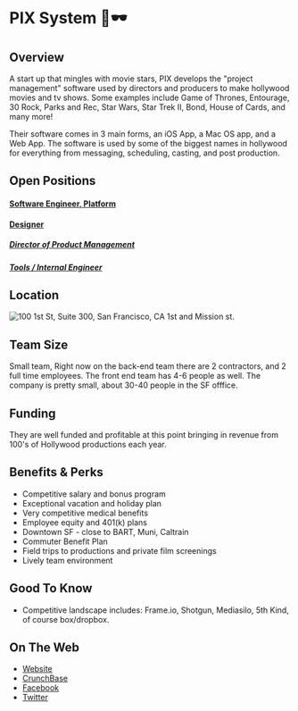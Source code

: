 # PIX System 🎥🕶

## Overview
A start up that mingles with movie stars, PIX develops the "project management" software used by directors and producers to make hollywood movies and tv shows. Some examples include Game of Thrones, Entourage, 30 Rock, Parks and Rec, Star Wars, Star Trek II, Bond, House of Cards, and many more!

Their software comes in 3 main forms, an iOS App, a Mac OS app, and a Web App. The software is used by some of the biggest names in hollywood for everything from messaging, scheduling, casting, and post production.

## Open Positions
#### [Software Engineer, Platform](https://github.com/the31337/jobs/blob/master/pix-systems/software-engineer-platform.md)
#### [Designer](https://github.com/the31337/jobs/blob/master/pix-system/designer.md)
##### [Director of Product Management](https://github.com/the31337/jobs/blob/master/pix-system/director-of-product-management.md)
##### [Tools / Internal Engineer](https://github.com/the31337/jobs/blob/master/pix-system/tools-internal-engineer.md)

## Location
![100 1st St, Suite 300, San Francisco, CA](https://maps.googleapis.com/maps/api/staticmap?center=100+1st+St,+Suite+300,+San+Francisco,+CA&zoom=13&scale=false&size=600x300&maptype=roadmap&format=png&visual_refresh=true)
1st and Mission st.  

## Team Size
Small team, Right now on the back-end team there are 2 contractors, and 2 full time employees.  The front end team has 4-6 people as well.  The company is pretty small, about 30-40 people in the SF offfice.

## Funding
They are well funded and profitable at this point bringing in revenue from 100's of Hollywood productions each year.

## Benefits & Perks
+ Competitive salary and bonus program
+ Exceptional vacation and holiday plan
+ Very competitive medical benefits
+ Employee equity and 401(k) plans
+ Downtown SF - close to BART, Muni, Caltrain
+ Commuter Benefit Plan
+ Field trips to productions and private film screenings
+ Lively team environment

## Good To Know
+ Competitive landscape includes: Frame.io, Shotgun, Mediasilo, 5th Kind, of course box/dropbox.

## On The Web
+ [Website](http://pixsystem.com)
+ [CrunchBase](https://www.crunchbase.com/organization/pix-system)
+ [Facebook](https://www.facebook.com/SuperhumanCo/)
+ [Twitter](https://twitter.com/pixsystem)
